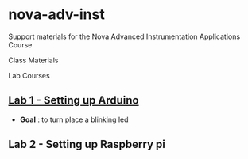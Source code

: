 # nova-adv-inst
Support materials for the Nova Advanced Instrumentation Applications Course 

Class Materials

Lab Courses

## [Lab 1 - Setting up Arduino](lab1.md)
- **Goal** : to turn place a blinking led
 

## Lab 2 - Setting up Raspberry pi

